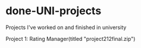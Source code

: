 # done-UNI-projects
Projects I've worked on and finished in university

Project 1: Rating Manager(titled "project212final.zip")
